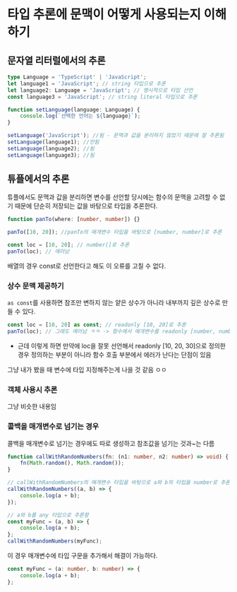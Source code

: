 # 타입 추론에 문맥이 어떻게 사용되는지 이해하기

## 문자열 리터럴에서의 추론

```ts
type Language = 'TypeScript' | 'JavaScript';
let language1 = 'JavaScript'; // string 타입으로 추론
let language2: Language = 'JavaScript'; // 명시적으로 타입 선언
const language3 = 'JavaScript'; // string literal 타입으로 추론

function setLanguage(language: Language) {
    console.log(`선택한 언어는 ${language}`);
}

setLanguage('JavaScript'); //됨 - 문맥과 값을 분리하지 않았기 때문에 잘 추론됨
setLanguage(language1); //안됨
setLanguage(language2); //됨
setLanguage(language3); //됨
```

## 튜플에서의 추론

튜플에서도 문맥과 값을 분리하면 변수를 선언할 당시에는 함수의 문맥을 고려할 수 없기 때문에 단순히 저장되는 값을 바탕으로 타입을 추론한다.

```ts
function panTo(where: [number, number]) {}

panTo([10, 20]); //panTo의 매개변수 타입을 바탕으로 [number, number]로 추론

const loc = [10, 20]; // number[]로 추론
panTo(loc); // 에러남
```

배열의 경우 const로 선언한다고 해도 이 오류를 고칠 수 없다.

### 상수 문맥 제공하기

`as const`를 사용하면 참조만 변하지 않는 얕은 상수가 아니라 내부까지 깊은 상수로 만들 수 있다.

```ts
const loc = [10, 20] as const; // readonly [10, 20]로 추론
panTo(loc); // 그래도 에러남 ㅋㅋ -> 함수에서 매개변수를 readonly [number, number]로 바꿔주면 됨
```

-   근데 이렇게 하면 만약에 loc을 잘못 선언해서 readonly [10, 20, 30]으로 정의한 경우 정의하는 부분이 아니라 함수 호출 부분에서 에러가 난다는 단점이 있음

그냥 내가 봤을 때 변수에 타입 지정해주는게 나을 것 같음 ㅇㅇ

### 객체 사용시 추론

그냥 비슷한 내용임

### 콜백을 매개변수로 넘기는 경우

콜백을 매개변수로 넘기는 경우에도 따로 생성하고 참조값을 넘기는 것과~는 다름

```ts
function callWithRandomNumbers(fn: (n1: number, n2: number) => void) {
    fn(Math.random(), Math.random());
}

// callWithRandomNumbers의 매개변수 타입을 바탕으로 a와 b의 타입을 number로 추론
callWithRandomNumbers((a, b) => {
    console.log(a + b);
});

// a와 b를 any 타입으로 추론함
const myFunc = (a, b) => {
    console.log(a + b);
};
callWithRandomNumbers(myFunc);
```

이 경우 매개변수에 타입 구문을 추가해서 해결이 가능하다.

```ts
const myFunc = (a: number, b: number) => {
    console.log(a + b);
};
```
